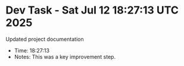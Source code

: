 # Dev Task - Sat Jul 12 18:27:13 UTC 2025
Updated project documentation
- Time: 18:27:13
- Notes: This was a key improvement step.
